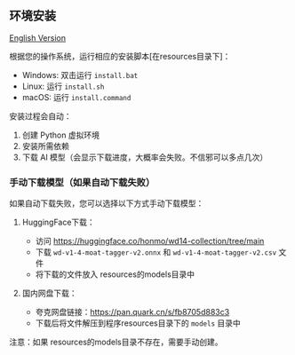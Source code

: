 ## 环境安装

[English Version](install.en.md)

根据您的操作系统，运行相应的安装脚本[在resources目录下]：

- Windows: 双击运行 `install.bat`
- Linux: 运行 `install.sh`
- macOS: 运行 `install.command`

安装过程会自动：
1. 创建 Python 虚拟环境
2. 安装所需依赖
3. 下载 AI 模型（会显示下载进度，大概率会失败。不信邪可以多点几次）

### 手动下载模型（如果自动下载失败）

如果自动下载失败，您可以选择以下方式手动下载模型：

1. HuggingFace下载：
   - 访问 https://huggingface.co/honmo/wd14-collection/tree/main
   - 下载 `wd-v1-4-moat-tagger-v2.onnx` 和 `wd-v1-4-moat-tagger-v2.csv` 文件
   - 将下载的文件放入 resources的models目录中

2. 国内网盘下载：
   - 夸克网盘链接：https://pan.quark.cn/s/fb8705d883c3
   - 下载后将文件解压到程序resources目录下的 `models` 目录中

注意：如果 resources的models目录不存在，需要手动创建。

